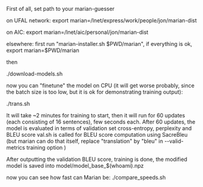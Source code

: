 First of all, set path to your marian-guesser 

on UFAL network:
export marian=/lnet/express/work/people/jon/marian-dist

on AIC:
export marian=/lnet/aic/personal/jon/marian-dist

elsewhere:
first run "marian-installer.sh $PWD/marian", if everything is ok, export marian=$PWD/marian

then

./download-models.sh

now you can "finetune" the model on CPU (it will get worse probably, since the batch size is too low, but it is ok for demonstrating training output):

./trans.sh

It will take ~2 minutes for training to start, then it will run for 60 updates (each consisting of 16 sentences), few seconds each.
After 60 updates, the model is evaluated in terms of validation set cross-entropy, perplexity and BLEU score
val.sh is called for BLEU score computation using SacreBleu (but marian can do that itself, replace "translation" by "bleu" in --valid-metrics training option )

After outputting the validation BLEU score, training is done, the modified model is saved into model/model_base_$(whoami).npz

now you can see how fast can Marian be:
./compare_speeds.sh


